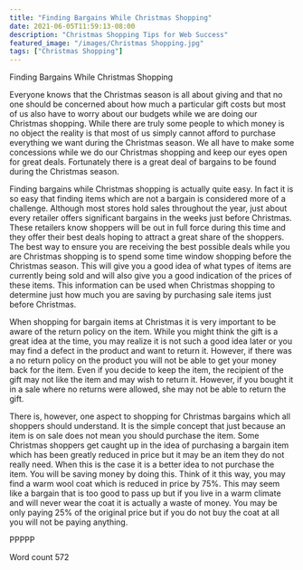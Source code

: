 ```yaml
---
title: "Finding Bargains While Christmas Shopping"
date: 2021-06-05T11:59:13-08:00
description: "Christmas Shopping Tips for Web Success"
featured_image: "/images/Christmas Shopping.jpg"
tags: ["Christmas Shopping"]
---
```


Finding Bargains While Christmas Shopping

Everyone knows that the Christmas season is all about giving and that no one should be concerned about how much a particular gift costs but most of us also have to worry about our budgets while we are doing our Christmas shopping. While there are truly some people to which money is no object the reality is that most of us simply cannot afford to purchase everything we want during the Christmas season. We all have to make some concessions while we do our Christmas shopping and keep our eyes open for great deals. Fortunately there is a great deal of bargains to be found during the Christmas season.

Finding bargains while Christmas shopping is actually quite easy. In fact it is so easy that finding items which are not a bargain is considered more of a challenge. Although most stores hold sales throughout the year, just about every retailer offers significant bargains in the weeks just before Christmas. These retailers know shoppers will be out in full force during this time and they offer their best deals hoping to attract a great share of the shoppers. The best way to ensure you are receiving the best possible deals while you are Christmas shopping is to spend some time window shopping before the Christmas season. This will give you a good idea of what types of items are currently being sold and will also give you a good indication of the prices of these items. This information can be used when Christmas shopping to determine just how much you are saving by purchasing sale items just before Christmas.

When shopping for bargain items at Christmas it is very important to be aware of the return policy on the item. While you might think the gift is a great idea at the time, you may realize it is not such a good idea later or you may find a defect in the product and want to return it. However, if there was a no return policy on the product you will not be able to get your money back for the item. Even if you decide to keep the item, the recipient of the gift may not like the item and may wish to return it. However, if you bought it in a sale where no returns were allowed, she may not be able to return the gift. 

There is, however, one aspect to shopping for Christmas bargains which all shoppers should understand. It is the simple concept that just because an item is on sale does not mean you should purchase the item. Some Christmas shoppers get caught up in the idea of purchasing a bargain item which has been greatly reduced in price but it may be an item they do not really need. When this is the case it is a better idea to not purchase the item. You will be saving money by doing this. Think of it this way, you may find a warm wool coat which is reduced in price by 75%. This may seem like a bargain that is too good to pass up but if you live in a warm climate and will never wear the coat it is actually a waste of money. You may be only paying 25% of the original price but if you do not buy the coat at all you will not be paying anything. 

PPPPP

Word count 572

